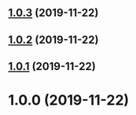 ## [1.0.3](https://github.com/aaroncraigongithub/useSharedState/compare/v1.0.2...v1.0.3) (2019-11-22)

## [1.0.2](https://github.com/aaroncraigongithub/useSharedState/compare/v1.0.1...v1.0.2) (2019-11-22)

## [1.0.1](https://github.com/aaroncraigongithub/useSharedState/compare/v1.0.0...v1.0.1) (2019-11-22)

# 1.0.0 (2019-11-22)
